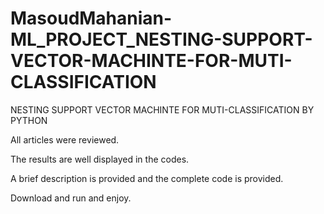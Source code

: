# MasoudMahanian-ML_PROJECT_NESTING-SUPPORT-VECTOR-MACHINTE-FOR-MUTI-CLASSIFICATION
NESTING SUPPORT VECTOR MACHINTE FOR MUTI-CLASSIFICATION BY PYTHON

All articles were reviewed.

The results are well displayed in the codes.

A brief description is provided and the complete code is provided.

Download and run and enjoy.
​
